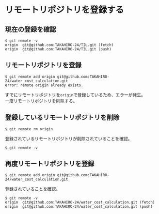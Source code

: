 # リモートリポジトリを登録する

## 現在の登録を確認

```
$ git remote -v
origin  git@github.com:TAKAHIRO-24/TIL.git (fetch)
origin  git@github.com:TAKAHIRO-24/TIL.git (push)
```

## リモートリポジトリを登録

```
$ git remote add origin git@github.com:TAKAHIRO-24/water_cost_calculation.git
error: remote origin already exists.
```

すでにリモートリポジトリを`origin`で登録しているため、エラーが発生。  
一度リモートリポジトリを削除する。

## 登録しているリモートリポジトリを削除

```
$ git remote rm origin
```

登録されているリモートリポジトリが削除されていることを確認。

```
$ git remote -v
```

## 再度リモートリポジトリを登録

```
$ git remote add origin git@github.com:TAKAHIRO-24/water_cost_calculation.git
```

登録されていることを確認。

```
$ git remote -v
origin  git@github.com:TAKAHIRO-24/water_cost_calculation.git (fetch)
origin  git@github.com:TAKAHIRO-24/water_cost_calculation.git (push)
```